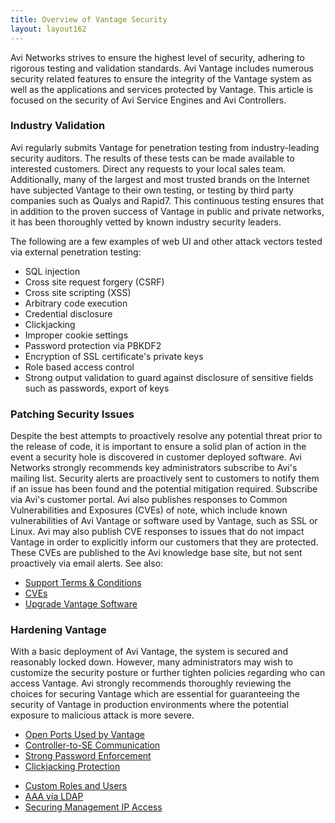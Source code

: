 ```yaml
---
title: Overview of Vantage Security
layout: layout162
---
```

Avi Networks strives to ensure the highest level of security, adhering to rigorous testing and validation standards. Avi Vantage includes numerous security related features to ensure the integrity of the Vantage system as well as the applications and services protected by Vantage. This article is focused on the security of Avi Service Engines and Avi Controllers.

### Industry Validation

Avi regularly submits Vantage for penetration testing from industry-leading security auditors. The results of these tests can be made available to interested customers. Direct any requests to your local sales team.
Additionally, many of the largest and most trusted brands on the Internet have subjected Vantage to their own testing, or testing by third party companies such as Qualys and Rapid7. This continuous testing ensures that in addition to the proven success of Vantage in public and private networks, it has been thoroughly vetted by known industry security leaders.

The following are a few examples of web UI and other attack vectors tested via external penetration testing:

* SQL injection
* Cross site request forgery (CSRF)
* Cross site scripting (XSS)
* Arbitrary code execution
* Credential disclosure
* Clickjacking
* Improper cookie settings
* Password protection via PBKDF2
* Encryption of SSL certificate's private keys
* Role based access control
* Strong output validation to guard against disclosure of sensitive fields such as passwords, export of keys 

 

### Patching Security Issues

Despite the best attempts to proactively resolve any potential threat prior to the release of code, it is important to ensure a solid plan of action in the event a security hole is discovered in customer deployed software.
Avi Networks strongly recommends key administrators subscribe to Avi's mailing list. Security alerts are proactively sent to customers to notify them if an issue has been found and the potential mitigation required. Subscribe via Avi's customer portal.
Avi also publishes responses to Common Vulnerabilities and Exposures (CVEs) of note, which include known vulnerabilities of Avi Vantage or software used by Vantage, such as SSL or Linux. Avi may also publish CVE responses to issues that do not impact Vantage in order to explicitly inform our customers that they are protected. These CVEs are published to the Avi knowledge base site, but not sent proactively via email alerts.
See also:

* <a href="/docs/16.2/support-terms-and-conditions">Support Terms &amp; Conditions</a>
* <a href="/docs/16.2/search?search=cve">CVEs</a>
* <a href="/docs/16.2/upgrading-the-vantage-software">Upgrade Vantage Software</a> 

### Hardening Vantage

With a basic deployment of Avi Vantage, the system is secured and reasonably locked down. However, many administrators may wish to customize the security posture or further tighten policies regarding who can access Vantage. Avi strongly recommends thoroughly reviewing the choices for securing Vantage which are essential for guaranteeing the security of Vantage in production environments where the potential exposure to malicious attack is more severe.

* <a href="/docs/16.2/protocol-ports-used-by-avi-vantage-for-management-communication/">Open Ports Used by Vantage</a>
* <a href="/docs/16.2/controller-to-service-engine-communication">Controller-to-SE Communication</a>
* <a href="/docs/16.2/strong-password-enforcement">Strong Password Enforcement</a>
* <a href="/docs/16.2/clickjacking-protection">Clickjacking Protection</a>
<!-- TODO: Figure out where this is actually supposed to point. It's a broken link on the KB. -->
* <a href="/docs/16.2/configuration-guide/administration/user-accounts/">Custom Roles and Users</a>
* <a href="/docs/16.2/ldap-auth-profile-test">AAA via LDAP</a>
* <a href="/docs/16.2/securing-management-ip-access">Securing Management IP Access</a> 

 

